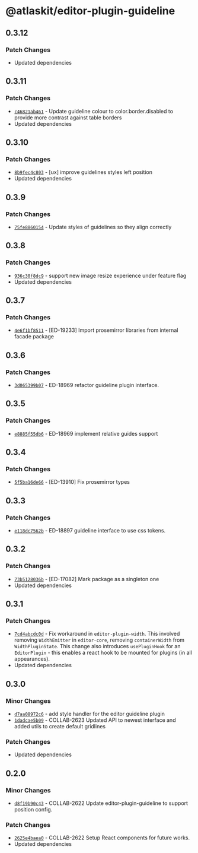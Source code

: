 # @atlaskit/editor-plugin-guideline

## 0.3.12

### Patch Changes

- Updated dependencies

## 0.3.11

### Patch Changes

- [`c46821ab461`](https://bitbucket.org/atlassian/atlassian-frontend/commits/c46821ab461) - Update guideline colour to color.border.disabled to provide more contrast against table borders
- Updated dependencies

## 0.3.10

### Patch Changes

- [`8b9fec4c803`](https://bitbucket.org/atlassian/atlassian-frontend/commits/8b9fec4c803) - [ux] improve guidelines styles left position
- Updated dependencies

## 0.3.9

### Patch Changes

- [`75fe8860154`](https://bitbucket.org/atlassian/atlassian-frontend/commits/75fe8860154) - Update styles of guidelines so they align correctly

## 0.3.8

### Patch Changes

- [`936c30f8dc9`](https://bitbucket.org/atlassian/atlassian-frontend/commits/936c30f8dc9) - support new image resize experience under feature flag
- Updated dependencies

## 0.3.7

### Patch Changes

- [`4e6f1bf8511`](https://bitbucket.org/atlassian/atlassian-frontend/commits/4e6f1bf8511) - [ED-19233] Import prosemirror libraries from internal facade package

## 0.3.6

### Patch Changes

- [`3d065399b07`](https://bitbucket.org/atlassian/atlassian-frontend/commits/3d065399b07) - ED-18969 refactor guideline plugin interface.

## 0.3.5

### Patch Changes

- [`e8885f55db6`](https://bitbucket.org/atlassian/atlassian-frontend/commits/e8885f55db6) - ED-18969 implement relative guides support

## 0.3.4

### Patch Changes

- [`5f5ba16de66`](https://bitbucket.org/atlassian/atlassian-frontend/commits/5f5ba16de66) - [ED-13910] Fix prosemirror types

## 0.3.3

### Patch Changes

- [`e118dc7562b`](https://bitbucket.org/atlassian/atlassian-frontend/commits/e118dc7562b) - ED-18897 guideline interface to use css tokens.

## 0.3.2

### Patch Changes

- [`73b5128036b`](https://bitbucket.org/atlassian/atlassian-frontend/commits/73b5128036b) - [ED-17082] Mark package as a singleton one
- Updated dependencies

## 0.3.1

### Patch Changes

- [`7cd4abcdc0d`](https://bitbucket.org/atlassian/atlassian-frontend/commits/7cd4abcdc0d) - Fix workaround in `editor-plugin-width`. This involved removing `WidthEmitter` in `editor-core`, removing `containerWidth` from `WidthPluginState`. This change also introduces `usePluginHook` for an `EditorPlugin` - this enables a react hook to be mounted for plugins (in all appearances).
- Updated dependencies

## 0.3.0

### Minor Changes

- [`d7aa08972c6`](https://bitbucket.org/atlassian/atlassian-frontend/commits/d7aa08972c6) - add style handler for the editor guideline plugin
- [`1dadcae5b09`](https://bitbucket.org/atlassian/atlassian-frontend/commits/1dadcae5b09) - COLLAB-2623 Updated API to newest interface and added utils to create default gridlines

### Patch Changes

- Updated dependencies

## 0.2.0

### Minor Changes

- [`d8f19b90c43`](https://bitbucket.org/atlassian/atlassian-frontend/commits/d8f19b90c43) - COLLAB-2622 Update editor-plugin-guideline to support position config.

### Patch Changes

- [`2625e4baea0`](https://bitbucket.org/atlassian/atlassian-frontend/commits/2625e4baea0) - COLLAB-2622 Setup React components for future works.
- Updated dependencies
